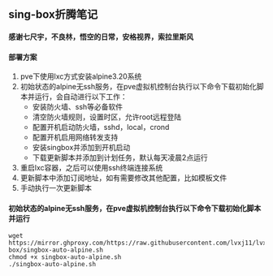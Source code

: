 ## sing-box折腾笔记
#### 感谢七尺宇，不良林，悟空的日常，安格视界，索拉里斯风
#### 部署方案
1. pve下使用lxc方式安装alpine3.20系统
2. 初始状态的alpine无ssh服务，在pve虚拟机控制台执行以下命令下载初始化脚本并运行，会自动进行以下工作：
   - 安装防火墙、ssh等必备软件
   - 清空防火墙规则，设置时区，允许root远程登陆
   - 配置开机启动防火墙，sshd，local，crond
   - 配置开机启用网络转发支持
   - 安装singbox并添加到开机启动
   - 下载更新脚本并添加到计划任务，默认每天凌晨2点运行
3. 重启lxc容器，之后可以使用ssh终端连接系统
4. 更新脚本中添加订阅地址，如有需要修改其他配置，比如模板文件
5. 手动执行一次更新脚本
#### 初始状态的alpine无ssh服务，在pve虚拟机控制台执行以下命令下载初始化脚本并运行
```
wget https://mirror.ghproxy.com/https://raw.githubusercontent.com/lvxj11/lvxj11PDP/refs/heads/main/sing-box/singbox-auto-alpine.sh
chmod +x singbox-auto-alpine.sh
./singbox-auto-alpine.sh
```
